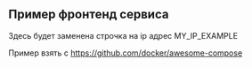 ## Пример фронтенд сервиса
Здесь будет заменена строчка на ip адрес MY_IP_EXAMPLE


Пример взять с https://github.com/docker/awesome-compose

